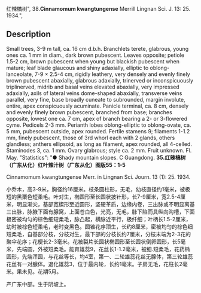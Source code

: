 红辣槁树",
38.**Cinnamomum kwangtungense** Merrill Lingnan Sci. J. 13: 25. 1934.",

## Description
Small trees, 3-9 m tall, ca. 16 cm d.b.h. Branchlets terete, glabrous, young ones ca. 1 mm in diam., dark brown pubescent. Leaves opposite; petiole 1.5-2 cm, brown pubescent when young but blackish pubescent when mature; leaf blade glaucous and shiny adaxially, elliptic to oblong-lanceolate, 7-9 × 2.5-4 cm, rigidly leathery, very densely and evenly finely brown pubescent abaxially, glabrous adaxially, trinerved or inconspicuously triplinerved, midrib and basal veins elevated abaxially, very impressed adaxially, axils of lateral veins dome-shaped abaxially, transverse veins parallel, very fine, base broadly cuneate to subrounded, margin involute, entire, apex conspicuously acuminate. Panicle terminal, ca. 8 cm, densely and evenly finely brown pubescent, branched from base; branches opposite, lowest one ca. 7 cm, apex of branch bearing a 2- or 3-flowered cyme. Pedicels 2-3 mm. Perianth lobes oblong-elliptic to oblong-ovate, ca. 5 mm, pubescent outside, apex rounded. Fertile stamens 9; filaments 1-1.2 mm, finely pubescent, those of 3rd whorl each with 2 glands, others glandless; anthers ellipsoid, as long as filament, apex rounded, all 4-celled. Staminodes 3, ca. 1 mm. Ovary glabrous; style ca. 2 mm. Fruit unknown. Fl. May.
  "Statistics": "● Shady mountain slopes. C Guangdong.
**35.红辣槁树（广东从化）红叶辣汁树（广东从化）图版55：1-5**

Cinnamomum kwangtungense Merr. in Lingnan Sci. Journ. 13 (1): 25. 1934.

小乔木，高3-9米，胸径约16厘米。枝条圆柱形，无毛，幼枝直径约1毫米，被极短的黑栗色短柔毛。叶对生，椭圆形至长圆状披针形，长7-9厘米，宽2.5-4厘米，明显渐尖，基部宽楔形至近圆形，坚硬革质，边缘内卷，三出脉或不明显离基三出脉，脉腋下面有腺窝，上面苍白色，光亮，无毛，脉下陷而具纵向沟槽，下面极密被均匀的棕色细短柔毛，脉凸起，横脉近平行，极纤细；叶柄长1.5-2厘米，幼时被棕色短柔毛，老时变黑色。圆锥花序顶生，长约8厘米，密被均匀的棕色细短柔毛，自基部分枝，分枝对生，最下部的分枝长约7厘米，分枝末端为2-3花的聚伞花序；花梗长2-3毫米。花被裂片长圆状椭圆形至长圆状倒卵圆形，长5毫米，先端圆，外被短柔毛。能育雄蕊9，花丝长1-1.2毫米，被细.短柔毛，花药椭圆形，先端浑圆，与花丝等长，均4室，第一、二轮雄蕊花丝无腺体，第三轮雄蕊花丝有一对腺体。退化雄蕊3，位于最内轮，长约1毫米。子房无毛，花柱长2毫米。果未见。花期5月。

产广东中部。生于阴坡上。
